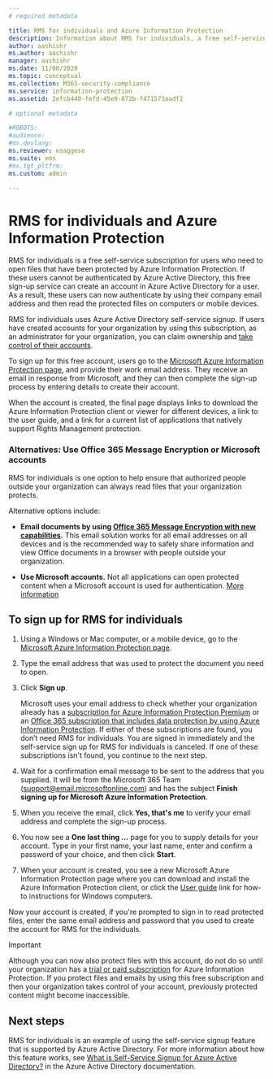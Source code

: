 ```yaml
---
# required metadata

title: RMS for individuals and Azure Information Protection
description: Information about RMS for individuals, a free self-service subscription for users who have been sent protected files, but these users cannot be authenticated because their IT department does not manage an account for them in Azure. 
author: aashishr
ms.author: aashishr
manager: aashishr
ms.date: 11/08/2020
ms.topic: conceptual
ms.collection: M365-security-compliance
ms.service: information-protection
ms.assetid: 2efcb440-fefd-45e9-872b-f471573aadf2

# optional metadata

#ROBOTS:
#audience:
#ms.devlang:
ms.reviewer: esaggese
ms.suite: ems
#ms.tgt_pltfrm:
ms.custom: admin

---
```


# RMS for individuals and Azure Information Protection



RMS for individuals is a free self-service subscription for users who need to open files that have been protected by Azure Information Protection. If these users cannot be authenticated by Azure Active Directory, this free sign-up service can create an account in Azure Active Directory for a user. As a result, these users can now authenticate by using their company email address and then read the protected files on computers or mobile devices.

RMS for individuals uses Azure Active Directory self-service signup. If users have created accounts for your organization by using this subscription, as an administrator for your organization, you can claim ownership and [take control of their accounts](/azure/active-directory/users-groups-roles/domains-admin-takeover#external-admin-takeover). 

To sign up for this free account, users go to the [Microsoft Azure Information Protection page](https://aka.ms/rms-signup), and provide their work email address. They receive an email in response from Microsoft, and they can then complete the sign-up process by entering details to create their account. 

When the account is created, the final page displays links to download the Azure Information Protection client or viewer for different devices, a link to the user guide, and a link for a current list of applications that natively support Rights Management protection. 

### Alternatives: Use Office 365 Message Encryption or Microsoft accounts

RMS for individuals is one option to help ensure that authorized people outside your organization can always read files that your organization protects. 

Alternative options include:

- **Email documents by using [Office 365 Message Encryption with new capabilities](https://support.office.com/article/7ff0c040-b25c-4378-9904-b1b50210d00e).** This email solution works for all email addresses on all devices and is the recommended way to safely share information and view Office documents in a browser with people outside your organization.
 
- **Use Microsoft accounts.** Not all applications can open protected content when a Microsoft account is used for authentication. [More information](/previous-versions/azure/information-protection/secure-collaboration-documents#supported-scenarios-for-opening-protected-documents) 


## To sign up for RMS for individuals

1. Using a Windows or Mac computer, or a mobile device, go to the [Microsoft Azure Information Protection page](https://aka.ms/rms-signup).

2. Type the email address that was used to protect the document you need to open.

3. Click **Sign up**.

    Microsoft uses your email address to check whether your organization already has a [subscription for Azure Information Protection Premium](/office365/servicedescriptions/microsoft-365-service-descriptions/microsoft-365-tenantlevel-services-licensing-guidance/microsoft-365-security-compliance-licensing-guidance#information-protection) or an [Office 365 subscription that includes data protection by using Azure Information Protection](https://query.prod.cms.rt.microsoft.com/cms/api/am/binary/RE4Dz8M). If either of these subscriptions are found, you don’t need RMS for individuals. You are signed in immediately and the self-service sign up for RMS for individuals is canceled. If one of these subscriptions isn't found, you continue to the next step.

4. Wait for a confirmation email message to be sent to the address that you supplied. It will be from the Microsoft 365 Team (support@email.microsoftonline.com) and has the subject **Finish signing up for Microsoft Azure Information Protection**.

5. When you receive the email, click **Yes, that's me** to verify your email address and complete the sign-up process.

6. You now see a **One last thing ...** page for you to supply details for your account. Type in your first name, your last name, enter and confirm a password of your choice, and then click **Start**.

7. When your account is created, you see a new Microsoft Azure Information Protection page where you can download and install the Azure Information Protection client, or click the [User guide](/previous-versions/azure/information-protection/rms-client/client-user-guide) link for how-to instructions for Windows computers.

Now your account is created, if you're prompted to sign in to read protected files, enter the same email address and password that you used to create the account for RMS for the individuals.

> [!IMPORTANT]
> Although you can now also protect files with this account, do not do so until your organization has a [trial or paid subscription](/office365/servicedescriptions/microsoft-365-service-descriptions/microsoft-365-tenantlevel-services-licensing-guidance/microsoft-365-security-compliance-licensing-guidance#information-protection/) for Azure Information Protection. If you protect files and emails by using this free subscription and then your organization takes control of your account, previously protected content might become inaccessible.


## Next steps
RMS for individuals is an example of using the self-service signup feature that is supported by Azure Active Directory. For more information about how this feature works, see [What is Self-Service Signup for Azure Active Directory?](/azure/active-directory/users-groups-roles/directory-self-service-signup) in the Azure Active Directory documentation.